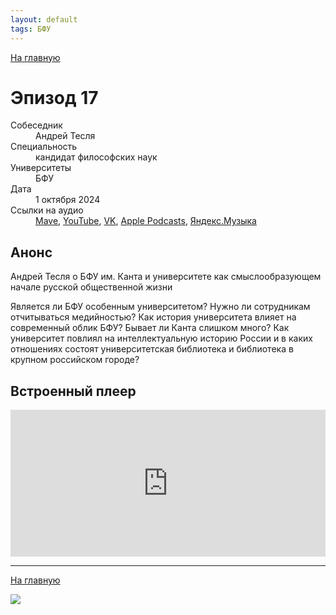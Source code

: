 ```yaml
---
layout: default
tags: БФУ
---
```


[На главную](./)

# Эпизод 17

<dl>
<dt>Собеседник</dt>
<dd>Андрей Тесля</dd>
<dt>Специальность</dt>
<dd>кандидат философских наук</dd>
<dt>Университеты</dt>
<dd>БФУ</dd>
<dt>Дата</dt>
<dd>1 октября 2024</dd>
<dt>Ссылки на аудио</dt>
<dd><a href="https://universitates.mave.digital/ep-18">Mave</a>, <a href="https://youtu.be/diQjNBjDAE0">YouTube</a>, <a href="https://vk.com/video-223898464_456239040">VK</a>, <a href="https://podcasts.apple.com/us/podcast/%D0%B0%D0%BD%D0%B4%D1%80%D0%B5%D0%B9-%D1%82%D0%B5%D1%81%D0%BB%D1%8F-%D0%BE-%D0%B1%D1%84%D1%83-%D0%B8%D0%BC-%D0%BA%D0%B0%D0%BD%D1%82%D0%B0-%D0%B8-%D1%83%D0%BD%D0%B8%D0%B2%D0%B5%D1%80%D1%81%D0%B8%D1%82%D0%B5%D1%82%D0%B5-%D0%BA%D0%B0%D0%BA-%D1%81%D0%BC%D1%8B%D1%81%D0%BB%D0%BE%D0%BE%D0%B1%D1%80%D0%B0%D0%B7%D1%83%D1%8E%D1%89%D0%B5%D0%BC/id1728738207?i=1000671351576">Apple Podcasts</a>, <a href="https://music.yandex.ru/album/29434531/track/131668908">Яндекс.Музыка</a></dd>
</dl>

## Анонс

Андрей Тесля о БФУ им. Канта и университете как смыслообразующем начале русской общественной жизни

Является ли БФУ особенным университетом? Нужно ли сотрудникам отчитываться медийностью? Как история университета влияет на современный облик БФУ? Бывает ли Канта слишком много? Как университет повлиял на интеллектуальную историю России и в каких отношениях состоят университетская библиотека и библиотека в крупном российском городе?

## Встроенный плеер

<iframe src="https://player.mave.digital?podcast=universitates&episode=18&color=rgb(245,215,95)&mute=1&date=1&download=1" style="width: 100%" height="235" scrolling="no" frameborder="no"></iframe>


-----

[На главную](./)

![](./logo.png)
